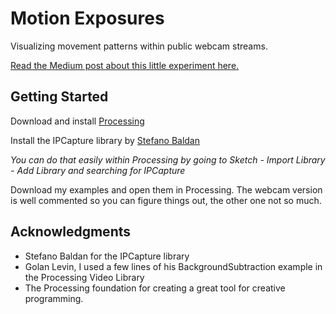 # Motion Exposures

Visualizing movement patterns within public webcam streams.

[Read the Medium post about this little experiment here.](https://medium.com/@ybrouwer/motion-exposures-visualizing-movement-patterns-from-public-webcams-c6e2aeac585e)

## Getting Started

Download and install [Processing](https://processing.org/)

Install the IPCapture library by [Stefano Baldan](http://www.stefanobaldan.com/projects/ipcapture/)

_You can do that easily within Processing by going to Sketch - Import Library - Add Library and searching for IPCapture_

Download my examples and open them in Processing. The webcam version is well commented so you can figure things out, the other one not so much.  

## Acknowledgments

* Stefano Baldan for the IPCapture library
* Golan Levin, I used a few lines of his BackgroundSubtraction example in the Processing Video Library
* The Processing foundation for creating a great tool for creative programming.
